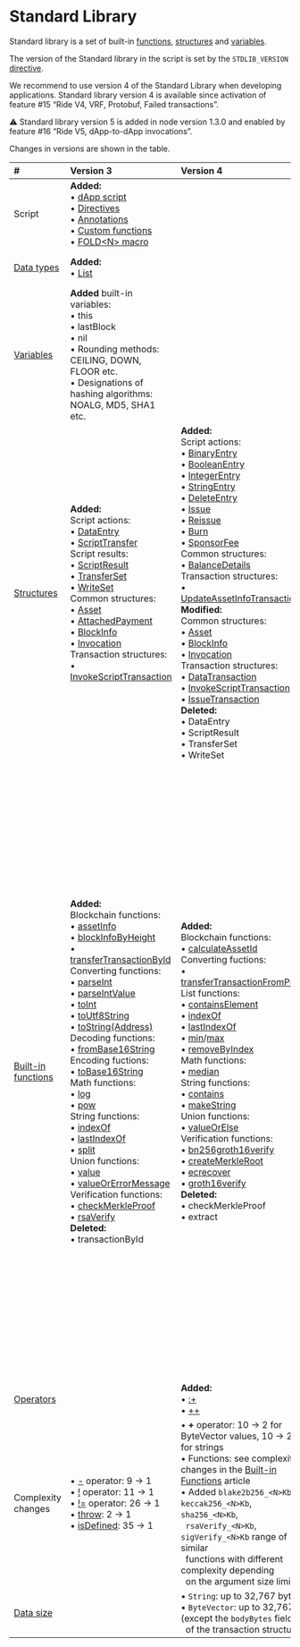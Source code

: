 # Standard Library

Standard library is a set of built-in [functions](/en/ride/functions/built-in-functions/), [structures](/en/ride/structures/) and [variables](/en/ride/variables/built-in-variables).

The version of the Standard library in the script is set by the `STDLIB_VERSION` [directive](/en/ride/script/directives).

We recommend to use version 4 of the Standard Library when developing applications. Standard library version 4 is available since activation of feature #15 “Ride V4, VRF, Protobuf, Failed transactions”.

:warning: Standard library version 5 is added in node version 1.3.0 and enabled by feature #16 “Ride V5, dApp-to-dApp invocations”.

Changes in versions are shown in the table.

| # | Version 3 | Version 4 | Version 5 |
| :--- | :--- | :--- | :--- |
| Script | **Added:**<br>• [dApp script](/en/ride/script/script-types/dapp-script)<br>• [Directives](/en/ride/script/directives)<br>• [Annotations](/en/ride/functions/annotations)<br>• [Custom functions](/en/ride/functions/)<br> • [FOLD\<N\> macro](/en/ride/fold-macro) | | **Added:**<br>• [dApp-to-dApp invocation](/en/ride/advanced/dapp-to-dapp) |
| [Data types](/en/ride/data-types/) | **Added:**<br>• [List](/en/ride/data-types/list) | | **Added:**<br>• [Any](/en/ride/v5/data-types/any)<br>• [BigInt](/en/ride/v5/data-types/bigint) |
| [Variables](/en/ride/variables/built-in-variables) | **Added** built-in variables:<br>• this<br>• lastBlock<br>• nil<br>• Rounding methods: CEILING, DOWN, FLOOR etc.<br>• Designations of hashing algorithms: NOALG, MD5, SHA1 etc. | | **Added** [strict variables](/en/ride/v5/variables/) |
| [Structures](/en/ride/structures/) | **Added:**<br>Script actions:<br>• [DataEntry](/en/ride/structures/script-actions/data-entry)<br>• [ScriptTransfer](/en/ride/structures/script-actions/script-transfer)<br>Script results:<br>• [ScriptResult](/en/ride/structures/script-results/script-result)<br>• [TransferSet](/en/ride/structures/script-results/transfer-set)<br>• [WriteSet](/en/ride/structures/script-results/write-set)<br>Common structures:<br>• [Asset](/en/ride/structures/common-structures/asset)<br>• [AttachedPayment](/en/ride/structures/common-structures/attached-payment)<br>• [BlockInfo](/en/ride/structures/common-structures/block-info)<br>• [Invocation](/en/ride/structures/common-structures/invocation)<br>Transaction structures:<br>• [InvokeScriptTransaction](/en/ride/structures/transaction-structures/invoke-script-transaction) | **Added:**<br>Script actions:<br>• [BinaryEntry](/en/ride/structures/script-actions/binary-entry)<br>• [BooleanEntry](/en/ride/structures/script-actions/boolean-entry)<br>• [IntegerEntry](/en/ride/structures/script-actions/int-entry)<br>• [StringEntry](/en/ride/structures/script-actions/string-entry)<br>• [DeleteEntry](/en/ride/structures/script-actions/delete-entry)<br>• [Issue](/en/ride/structures/script-actions/issue)<br>• [Reissue](/en/ride/structures/script-actions/reissue)<br>• [Burn](/en/ride/structures/script-actions/burn)<br>• [SponsorFee](/en/ride/structures/script-actions/sponsor-fee)<br>Common structures:<br>• [BalanceDetails](/en/ride/structures/common-structures/balance-details)<br>Transaction structures:<br>• [UpdateAssetInfoTransaction](/en/ride/structures/transaction-structures/update-asset-info-transaction)<br>**Modified:**<br>Common structures:<br>• [Asset](/en/ride/structures/common-structures/asset)<br>• [BlockInfo](/en/ride/structures/common-structures/block-info)<br>• [Invocation](/en/ride/structures/common-structures/invocation)<br>Transaction structures:<br>• [DataTransaction](/en/ride/structures/transaction-structures/data-transaction)<br>• [InvokeScriptTransaction](/en/ride/structures/transaction-structures/invoke-script-transaction)<br>• [IssueTransaction](/en/ride/structures/transaction-structures/issue-transaction)<br>**Deleted:**<br>• DataEntry<br>• ScriptResult<br>• TransferSet<br>• WriteSet | **Added:**<br>Script actions:<br>• [Lease](/en/ride/v5/structures/script-actions/lease)<br>• [LeaseCancel](/en/ride/v5/structures/script-actions/lease-cancel)<br>**Modified:**<br>Common structures:<br>• [Invocation](/en/ride/v5/structures/common-structures/invocation) |
| [Built-in functions](/en/ride/functions/built-in-functions/) | **Added:**<br>Blockchain functions:<br>• [assetInfo](/en/ride/functions/built-in-functions/blockchain-functions#assetinfo)<br>• [blockInfoByHeight](/en/ride/functions/built-in-functions/blockchain-functions#blockinfobyheight)<br>• [transferTransactionById](/en/ride/functions/built-in-functions/blockchain-functions#transfertransactionbyid)<br>Converting functions:<br>• [parseInt](/en/ride/functions/built-in-functions/converting-functions#parse-int)<br>• [parseIntValue](/en/ride/functions/built-in-functions/converting-functions#parse-int-value)<br>• [toInt](/en/ride/functions/built-in-functions/converting-functions#toint-bytevector-int)<br>• [toUtf8String](/en/ride/functions/built-in-functions/converting-functions#toutf8string-bytevector-string)<br>• [toString(Address)](/en/ride/functions/built-in-functions/converting-functions#tostring-address-string)<br>Decoding functions:<br>• [fromBase16String](/en/ride/functions/built-in-functions/decoding-functions#frombase16string-string-bytevector)<br>Encoding fuctions:<br>• [toBase16String](/en/ride/functions/built-in-functions/encoding-functions#to-base-16-string)<br>Math functions:<br>• [log](/en/ride/functions/built-in-functions/math-functions#log)<br>• [pow](/en/ride/functions/built-in-functions/math-functions#pow)<br>String functions:<br>• [indexOf](/en/ride/functions/built-in-functions/string-functions#indexof-string-string-int-unit)<br>• [lastIndexOf](/en/ride/functions/built-in-functions/string-functions#lastindexof-string-string-int-unit)<br>• [split](/en/ride/functions/built-in-functions/string-functions#split)<br>Union functions:<br>• [value](/en/ride/functions/built-in-functions/union-functions#value)<br>• [valueOrErrorMessage](/en/ride/functions/built-in-functions/union-functions#valueorerrormessage-t-unit-string-t)<br>Verification functions:<br>• [checkMerkleProof](/en/ride/functions/built-in-functions/verification-functions#checkmerkleproof)<br>• [rsaVerify](/en/ride/functions/built-in-functions/verification-functions#rsaverify)<br>**Deleted:**<br>• transactionById | **Added:**<br>Blockchain functions:<br>• [calculateAssetId](/en/ride/functions/built-in-functions/blockchain-functions#calculateassetid)<br>Converting fuctions:<br>• [transferTransactionFromProto](/en/ride/functions/built-in-functions/converting-functions#transfertransactionfromproto)<br>List functions:<br>• [containsElement](/en/ride/functions/built-in-functions/list-functions#containselement)<br>• [indexOf](/en/ride/functions/built-in-functions/list-functions#indexof)<br>• [lastIndexOf](/en/ride/functions/built-in-functions/list-functions#lastindexof)<br>• [min](/en/ride/functions/built-in-functions/list-functions#min)/[max](/en/ride/functions/built-in-functions/list-functions#max)<br>• [removeByIndex](/en/ride/functions/built-in-functions/list-functions#removeByIndex)<br>Math functions:<br>• [median](/en/ride/functions/built-in-functions/math-functions#median)<br>String functions:<br>• [contains](/en/ride/functions/built-in-functions/string-functions#contains-string-string-boolean)<br>• [makeString](/en/ride/functions/built-in-functions/string-functions#makestring-list-string-string-string)<br>Union functions:<br>• [valueOrElse](/en/ride/functions/built-in-functions/union-functions#valueOrElse)<br>Verification functions:<br>• [bn256groth16verify](/en/ride/functions/built-in-functions/verification-functions#bn256groth16verify)<br>• [createMerkleRoot](/en/ride/functions/built-in-functions/verification-functions#createmerkleroot)<br>• [ecrecover](/en/ride/functions/built-in-functions/verification-functions#ecrecover)<br>• [groth16verify](/en/ride/functions/built-in-functions/verification-functions#groth16verify)<br>**Deleted:**<br>• checkMerkleProof<br>• extract | **Added:**<br>dApp-to-dApp invocation function:<br>•&nbsp;[invoke](/en/ride/v5/functions/built-in-functions/dapp-to-dapp#invoke)<br>•&nbsp;[reentrantInvoke](/en/ride/v5/functions/built-in-functions/dapp-to-dapp#reentrantinvoke)<br>Account data storage functions:<br>•&nbsp;[getBinary(key: String): ByteVector&#124;Unit](/en/ride/v5/functions/built-in-functions/account-data-storage-functions#getbinary-string-bytevector-unit)<br>•&nbsp;[getBinaryValue(key: String): ByteVector](/en/ride/v5/functions/built-in-functions/account-data-storage-functions#getbinaryvalue-string-bytevector)<br>•&nbsp;[getBoolean(key: String): Boolean&#124;Unit](/en/ride/v5/functions/built-in-functions/account-data-storage-functions#getboolean-string-boolean-unit)<br>•&nbsp;[getBooleanValue(key: String): Boolean](/en/ride/v5/functions/built-in-functions/account-data-storage-functions#getbooleanvalue-string-boolean)<br>•&nbsp;[getInteger(key: String): Int&#124;Unit](/en/ride/v5/functions/built-in-functions/account-data-storage-functions#getinteger-string-int-unit)<br>•&nbsp;[getIntegerValue(key: String): Int](/en/ride/v5/functions/built-in-functions/account-data-storage-functions#getintegervalue-string-int)<br>•&nbsp;[getString(key: String): String&#124;Unit](/en/ride/v5/functions/built-in-functions/account-data-storage-functions#getstring-string-string-unit)<br>•&nbsp;[getStringValue(key: String): String](/en/ride/v5/functions/built-in-functions/account-data-storage-functions#getstringvalue-string-string)<br>•&nbsp;[isDataStorageUntouched](/en/ride/v5/functions/built-in-functions/account-data-storage-functions#isdatastorageuntouched)<br>Blockchain functions:<br>•&nbsp;[calculateLeaseId](/en/ride/v5/functions/built-in-functions/blockchain-functions#calculateleaseid)<br>•&nbsp;[hashScriptAtAddress](/ru/ride/v5/functions/built-in-functions/blockchain-functions#hashscriptataddress)<br>Converting functions:<br>•&nbsp;[parseBigInt](/en/ride/v5/functions/built-in-functions/converting-functions#parse-bigint)<br>•&nbsp;[parseBigIntValue](/en/ride/v5/functions/built-in-functions/converting-functions#parse-bigintvalue)<br>•&nbsp;[toBigInt(ByteVector): BigInt](/en/ride/v5/functions/built-in-functions/converting-functions#to-bigint-bytevector)<br>•&nbsp;[toBigInt(ByteVector, Int, Int): BigInt](/en/ride/v5/functions/built-in-functions/converting-functions#to-bigint-bytevector-int-int)<br>•&nbsp;[toBigInt(Int): BigInt](/en/ride/v5/functions/built-in-functions/converting-functions#to-bigint-int)<br>•&nbsp;[toBytes(BigInt): ByteVector](/en/ride/v5/functions/built-in-functions/converting-functions#to-bytes-bigint)<br>•&nbsp;[toInt(BigInt): Int](/en/ride/v5/functions/built-in-functions/converting-functions#to-int-bigint)<br>•&nbsp;[toString(BigInt): String](/en/ride/v5/functions/built-in-functions/converting-functions#to-string-bigint)<br>List functions:<br>•&nbsp;[max(List[BigInt]): Bigint](/en/ride/v5/functions/built-in-functions/list-functions#maxbigint)<br>•&nbsp;[min(List[BigInt]): Bigint](/en/ride/v5/functions/built-in-functions/list-functions#min-list-bigint-bigint)<br>Math functions:<br>•&nbsp;[fraction(Int, Int, Int, Union): Int](/en/ride/v5/functions/built-in-functions/math-functions#fractionintround)<br>•&nbsp;[fraction(BigInt, BigInt, BigInt): BigInt](/en/ride/v5/functions/built-in-functions/math-functions#fractionbigint)<br>•&nbsp;[fraction(BigInt, BigInt, BigInt, Union): BigInt](/en/ride/v5/functions/built-in-functions/math-functions#fractionbigintround)<br>•&nbsp;[log(BigInt, Int, BigInt, Int, Int, Union): BigInt](/en/ride/v5/functions/built-in-functions/math-functions#logbigint)<br>•&nbsp;[median(List[BigInt]): Bigint](/en/ride/v5/functions/built-in-functions/math-functions#medianbigint)<br>•&nbsp;[pow(BigInt, Int, BigInt, Int, Int, Union): BigInt](/en/ride/v5/functions/built-in-functions/math-functions#powbigint) |
| [Operators](/en/ride/operators/) | | **Added:**<br>• [:+](/en/ride/data-types/list)<br>• [++](/en/ride/data-types/list) | |
| Complexity changes | • [-](/en/ride/operators/#arithmetic-operators) operator: 9 → 1<br>• [!](/en/ride/operators/#unary-operators) operator: 11 → 1<br>• [!=](/en/ride/operators/#equality-operators) operator: 26 → 1<br>• [throw](/en/ride/functions/built-in-functions/exception-functions): 2 → 1<br>• [isDefined](/en/ride/functions/built-in-functions/union-functions#isdefined-list-t-unit-boolean): 35 → 1 | • **+** operator: 10 → 2 for ByteVector values, 10 → 20 for strings<br>• Functions: see complexity changes in the [Built-in Functions](/en/ride/functions/built-in-functions/) article<br>• Added `blake2b256_<N>Kb`, `keccak256_<N>Kb`, `sha256_<N>Kb`,<br>&nbsp;&nbsp;`rsaVerify_<N>Kb`, `sigVerify_<N>Kb` range of similar<br>&nbsp;&nbsp;functions with different complexity depending<br>&nbsp;&nbsp;on the argument size limit | • [fraction](/en/ride/v5/functions/built-in-functions/math-functions#fractionintround): 1 → 14 |
| [Data size](/en/ride/limits/) | | • `String`: up to 32,767 bytes<br>• `ByteVector`: up to 32,767 (except the `bodyBytes` field<br>&nbsp;&nbsp;of the transaction structure) | |

<!-- br>• [Continued computations](/en/ride/advanced/continuation) -->
<!-- br>[Account data storage functions](/en/ride/v5/functions/built-in-functions/account-data-storage-functions):<br>•&nbsp;getBinary(key: String): ByteVector&#124;Unit<br>•&nbsp;getBinaryValue(key: String): ByteVector<br>•&nbsp;getBoolean(key: String): Boolean&#124;Unit<br>•&nbsp;getBooleanValue(key: String): Boolean<br>•&nbsp;getInteger(key: String): Int&#124;Unit<br>•&nbsp;getIntegerValue(key: String): Int<br>•&nbsp;getString(key: String): String&#124;Unit<br>•&nbsp;getStringValue(key: String): String-->